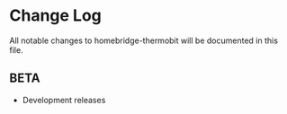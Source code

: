 # Change Log

All notable changes to homebridge-thermobit will be documented in this file.

## BETA

- Development releases
